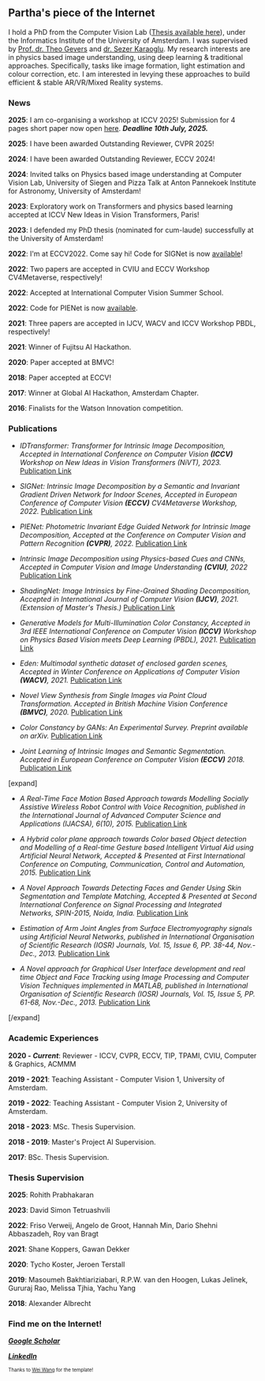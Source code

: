 ## Partha's piece of the Internet

I hold a PhD from the Computer Vision Lab ([Thesis available here](https://hdl.handle.net/11245.1/4624ce30-c65e-4b76-9e9b-de978ad6a01f)), under the Informatics Institute of the University of Amsterdam. I was supervised by [Prof. dr. Theo Gevers](https://staff.fnwi.uva.nl/th.gevers/) and [dr. Sezer Karaoglu](http://staff.science.uva.nl/~sezerk). My research interests are in physics based image understanding, using deep learning & traditional approaches. Specifically, tasks like image formation, light estimation and colour correction, etc. I am interested in levying these approaches to build efficient & stable AR/VR/Mixed Reality systems. 
### News
**2025**: I am co-organising a workshop at ICCV 2025! Submission for 4 pages short paper now open [here](https://iccv2025-limit-workshop.limitlab.xyz). _**Deadline 10th July, 2025.**_

**2025**: I have been awarded Outstanding Reviewer, CVPR 2025!

**2024**: I have been awarded Outstanding Reviewer, ECCV 2024!

**2024**: Invited talks on Physics based image understanding at Computer Vision Lab, University of Siegen and Pizza Talk at Anton Pannekoek Institute for Astronomy, University of Amsterdam!

**2023**: Exploratory work on Transformers and physics based learning accepted at ICCV New Ideas in Vision Transformers, Paris!

**2023**: I defended my PhD thesis (nominated for cum-laude) successfully at the University of Amsterdam!

**2022**: I'm at ECCV2022. Come say hi! Code for SIGNet is now [available](https://github.com/Morpheus3000/SIGNet)!

**2022**: Two papers are accepted in CVIU and ECCV Workshop CV4Metaverse, respectively!

**2022**: Accepted at International Computer Vision Summer School. 

**2022**: Code for PIENet is now [available](https://ivi.fnwi.uva.nl/cv/pienet/). 

**2021**: Three papers are accepted in IJCV, WACV and ICCV Workshop PBDL, respectively!

**2021**: Winner of Fujitsu AI Hackathon.

**2020**: Paper accepted at BMVC!

**2018**: Paper accepted at ECCV!

**2017**: Winner at Global AI Hackathon, Amsterdam Chapter. 

**2016**: Finalists for the Watson Innovation competition. 

### Publications

* _IDTransformer: Transformer for Intrinsic Image Decomposition, Accepted in International Conference on Computer Vision **(ICCV)** Workshop on New Ideas in Vision Transformers (NiVT), 2023._ [Publication Link](https://ieeexplore.ieee.org/document/10350400/)

* _SIGNet: Intrinsic Image Decomposition by a Semantic and Invariant Gradient Driven Network for Indoor Scenes, Accepted in European Conference of Computer Vision **(ECCV)** CV4Metaverse Workshop, 2022._ [Publication Link](https://link.springer.com/chapter/10.1007/978-3-031-25066-8_35)

* _PIENet: Photometric Invariant Edge Guided Network for Intrinsic Image Decomposition, Accepted at the Conference on Computer Vision and Pattern Recognition **(CVPR)**, 2022._ [Publication Link](https://ieeexplore.ieee.org/document/9879814/)

* _Intrinsic Image Decomposition using Physics-based Cues and CNNs, Accepted in Computer Vision and Image Understanding **(CVIU)**, 2022_ [Publication Link](https://www.sciencedirect.com/science/article/pii/S1077314222001163?via%3Dihub)

* _ShadingNet: Image Intrinsics by Fine-Grained Shading Decomposition, Accepted in International Journal of Computer Vision **(IJCV)**, 2021. (Extension of Master's Thesis.)_ [Publication Link](https://link.springer.com/article/10.1007/s11263-021-01477-5)

* _Generative Models for Multi-Illumination Color Constancy, Accepted in 3rd IEEE International Conference on Computer Vision **(ICCV)** Workshop on Physics Based Vision meets Deep Learning (PBDL), 2021._ [Publication Link](https://ieeexplore.ieee.org/document/9607690/)

* _Eden: Multimodal synthetic dataset of enclosed garden scenes, Accepted in Winter Conference on Applications of Computer Vision **(WACV)**, 2021._ [Publication Link](https://ieeexplore.ieee.org/document/9423426://ieeexplore.ieee.org/document/9423426/)

* _Novel View Synthesis from Single Images via Point Cloud Transformation. Accepted in British Machine Vision Conference **(BMVC)**, 2020._ [Publication Link](https://www.bmvc2020-conference.com/conference/papers/paper_0051.html)

* _Color Constancy by GANs: An Experimental Survey. Preprint available on arXiv._ [Publication Link](https://arxiv.org/abs/1812.03085)

* _Joint Learning of Intrinsic Images and Semantic Segmentation. Accepted in European Conference on Computer Vision **(ECCV)** 2018._ [Publication Link](https://link.springer.com/chapter/10.1007/978-3-030-01231-1_18)

[expand]

* _A Real-Time Face Motion Based Approach towards Modelling Socially Assistive Wireless Robot Control with Voice Recognition, published in the International Journal of Advanced Computer Science and Applications (IJACSA), 6(10), 2015._ [Publication Link](https://thesai.org/Publications/ViewPaper?Volume=6&Issue=10&Code=ijacsa&SerialNo=30)

* _A Hybrid color plane approach towards Color based Object detection and Modelling of a Real-time Gesture based Intelligent Virtual Aid using Artificial Neural Network, Accepted & Presented at First International  Conference on Computing, Communication, Control and Automation, 2015._ [Publication Link](https://ieeexplore.ieee.org/document/7155971)

* _A Novel Approach Towards Detecting Faces and Gender Using Skin Segmentation and Template Matching, Accepted & Presented at Second International Conference on Signal Processing and Integrated Networks, SPIN-2015, Noida, India._ [Publication Link](https://ieeexplore.ieee.org/document/7095256)

* _Estimation of Arm Joint Angles from Surface Electromyography signals using Artificial Neural Networks, published in International Organisation of Scientific Research (IOSR) Journals, Vol. 15, Issue 6, PP. 38-44, Nov.-Dec., 2013._ [Publication Link](http://www.iosrjournals.org/iosr-jce/papers/Vol15-issue6/G01563844.pdf)

* _A Novel approach for Graphical User Interface development and real time Object and Face Tracking using Image Processing and Computer Vision Techniques implemented in MATLAB, published in International Organisation of Scientific Research (IOSR) Journals, Vol. 15, Issue 5, PP. 61-68, Nov.-Dec., 2013._ [Publication Link](http://www.iosrjournals.org/iosr-jce/papers/Vol15-issue5/K01556168.pdf?id=7557)

[/expand]

### Academic Experiences
**2020 - _Current_**: Reviewer - ICCV, CVPR, ECCV, TIP, TPAMI, CVIU, Computer & Graphics, ACMMM

**2019 - 2021**: Teaching Assistant - Computer Vision 1, University of Amsterdam. 

**2019 - 2022**: Teaching Assistant - Computer Vision 2, University of Amsterdam. 

**2018 - 2023**: MSc. Thesis Supervision.

**2018 - 2019**: Master's Project AI Supervision.

**2017**:        BSc. Thesis Supervision.


### Thesis Supervision

**2025**: Rohith Prabhakaran

**2023**: David Simon Tetruashvili

**2022**: Friso Verweij, 
          Angelo de Groot, 
          Hannah Min, 
          Dario Shehni Abbaszadeh, 
          Roy van Bragt

**2021**: Shane Koppers, 
          Gawan Dekker

**2020**: Tycho Koster, 
          Jeroen Terstall

**2019**: Masoumeh Bakhtiariziabari, 
          R.P.W. van den Hoogen, 
          Lukas Jelinek, 
          Gururaj Rao, 
          Melissa Tjhia, 
          Yachu Yang

**2018**: Alexander Albrecht


### Find me on the Internet!

[**_Google Scholar_**](https://scholar.google.com/citations?user=4c_gDYEAAAAJ&hl=en)

[**_LinkedIn_**](https://www.linkedin.com/in/partha-das-898a78188/)

<sup><sup>Thanks to [Wei Wang](https://we-wan.github.io/) for the template!</sup></sup>
